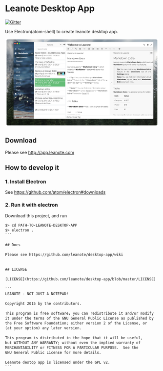 # Leanote Desktop App

[![Gitter](https://badges.gitter.im/Join%20Chat.svg)](https://gitter.im/leanote/desktop-app?utm_source=badge&utm_medium=badge&utm_campaign=pr-badge)

Use Electron(atom-shell) to create leanote desktop app.

![preview.png](preview.png "")

## Download
Please see http://app.leanote.com

## How to develop it

### 1. Install Electron

See https://github.com/atom/electron#downloads


### 2. Run it with electron

Download this project, and run

````
$> cd PATH-TO-LEANOTE-DESKTOP-APP
$> electron .
```

## Docs

Please see https://github.com/leanote/desktop-app/wiki


## LICENSE

[LICENSE](https://github.com/leanote/desktop-app/blob/master/LICENSE)

```
LEANOTE - NOT JUST A NOTEPAD!

Copyright 2015 by the contributors.

This program is free software; you can redistribute it and/or modify
it under the terms of the GNU General Public License as published by
the Free Software Foundation; either version 2 of the License, or
(at your option) any later version.

This program is distributed in the hope that it will be useful,
but WITHOUT ANY WARRANTY; without even the implied warranty of
MERCHANTABILITY or FITNESS FOR A PARTICULAR PURPOSE.  See the
GNU General Public License for more details.

Leanote destop app is licensed under the GPL v2.
```